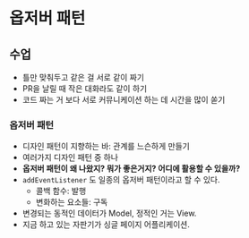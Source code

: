 # 옵저버 패턴

## 수업

- 틀만 맞춰두고 같은 걸 서로 같이 짜기
- PR을 날릴 때 작은 대화라도 같이 하기
- 코드 짜는 거 보다 서로 커뮤니케이션 하는 데 시간을 많이 쏟기

### 옵저버 패턴

- 디자인 패턴이 지향하는 바: 관계를 느슨하게 만들기
- 여러가지 디자인 패턴 중 하나
- **옵저버 패턴이 왜 나왔지? 뭐가 좋은거지? 어디에 활용할 수 있을까?**
- `addEventListener` 도 일종의 옵저버 패턴이라고 할 수 있다.
  - 콜백 함수: 발행
  - 변화하는 요소들: 구독
- 변경되는 동적인 데이터가 Model, 정적인 거는 View.
- 지금 하고 있는 자판기가 싱글 페이지 어플리케이션.
